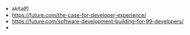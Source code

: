 - akita的
- https://future.com/the-case-for-developer-experience/
- https://future.com/software-development-building-for-99-developers/
-